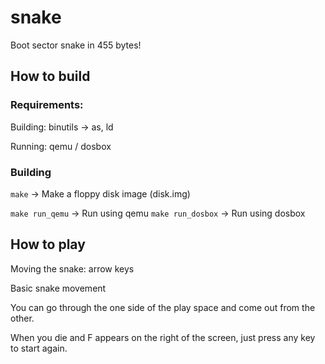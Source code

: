 # snake
Boot sector snake in 455 bytes!

## How to build
### Requirements:
Building:
binutils -> as, ld

Running:
qemu / dosbox

### Building
```make``` -> Make a floppy disk image (disk.img)

```make run_qemu``` -> Run using qemu
```make run_dosbox``` -> Run using dosbox

## How to play
Moving the snake: arrow keys

Basic snake movement

You can go through the one side of the play space and come out from the other.

When you die and F appears on the right of the screen, just press any key to start again.
